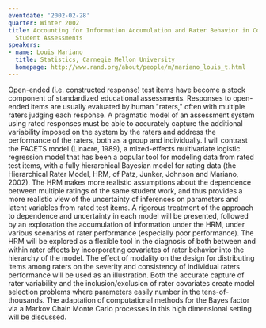 ```yaml
---
eventdate: '2002-02-28'
quarter: Winter 2002
title: Accounting for Information Accumulation and Rater Behavior in Constructed Response
  Student Assessments
speakers:
- name: Louis Mariano
  title: Statistics, Carnegie Mellon University
  homepage: http://www.rand.org/about/people/m/mariano_louis_t.html
---
```

Open-ended (i.e. constructed response) test items have become a stock component of standardized educational assessments. Responses to open-ended items are usually evaluated by human &quot;raters,&quot; often with multiple raters judging each response. A pragmatic model of an assessment system using rated responses must be able to accurately capture the additional variability imposed on the system by the raters and address the performance of the raters, both as a group and individually. I will contrast the FACETS model (Linacre, 1989), a mixed-effects multivariate logistic regression model that has been a popular tool for modeling data from rated test items, with a fully hierarchical Bayesian model for rating data (the Hierarchical Rater Model, HRM, of Patz, Junker, Johnson and Mariano, 2002). The HRM makes more realistic assumptions about the dependence between multiple ratings of the same student work, and thus provides a more realistic view of the uncertainty of inferences on parameters and latent variables from rated test items. A rigorous treatment of the approach to dependence and uncertainty in each model will be presented, followed by an exploration the accumulation of information under the HRM, under various scenarios of rater performance (especially poor performance). The HRM will be explored as a flexible tool in the diagnosis of both between and within rater effects by incorporating covariates of rater behavior into the hierarchy of the model. The effect of modality on the design for distributing items among raters on the severity and consistency of individual raters performance will be used as an illustration. Both the accurate capture of rater variability and the inclusion/exclusion of rater covariates create model selection problems where parameters easily number in the tens-of-thousands. The adaptation of computational methods for the Bayes factor via a Markov Chain Monte Carlo processes in this high dimensional setting will be discussed.